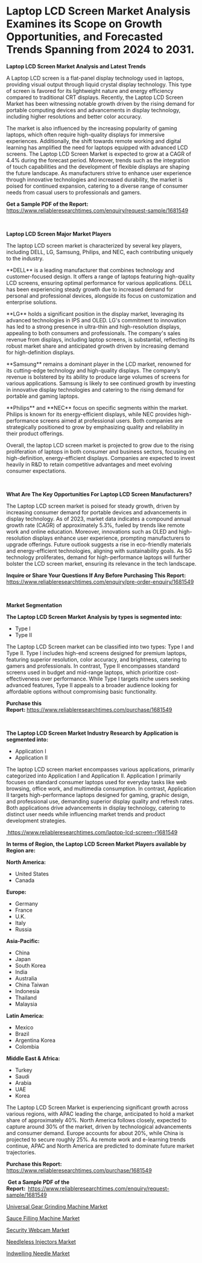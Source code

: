 <p><h1>Laptop LCD Screen Market Analysis Examines its Scope on Growth Opportunities, and Forecasted Trends Spanning from 2024 to 2031.</h1></p><p><strong>Laptop LCD Screen Market Analysis and Latest Trends</strong></p>
<p><p>A Laptop LCD screen is a flat-panel display technology used in laptops, providing visual output through liquid crystal display technology. This type of screen is favored for its lightweight nature and energy efficiency compared to traditional CRT displays. Recently, the Laptop LCD Screen Market has been witnessing notable growth driven by the rising demand for portable computing devices and advancements in display technology, including higher resolutions and better color accuracy.</p><p>The market is also influenced by the increasing popularity of gaming laptops, which often require high-quality displays for immersive experiences. Additionally, the shift towards remote working and digital learning has amplified the need for laptops equipped with advanced LCD screens. The Laptop LCD Screen Market is expected to grow at a CAGR of 4.4% during the forecast period. Moreover, trends such as the integration of touch capabilities and the development of flexible displays are shaping the future landscape. As manufacturers strive to enhance user experience through innovative technologies and increased durability, the market is poised for continued expansion, catering to a diverse range of consumer needs from casual users to professionals and gamers.</p></p>
<p><strong>Get a Sample PDF of the Report:&nbsp;</strong> <a href="https://www.reliableresearchtimes.com/enquiry/request-sample/1681549?utm_campaign=1287&utm_medium=2&utm_source=Github&utm_content=ia&utm_term=01102024&utm_id=laptop-lcd-screen">https://www.reliableresearchtimes.com/enquiry/request-sample/1681549</a></p>
<p>&nbsp;</p>
<p><strong>Laptop LCD Screen Major Market Players</strong></p>
<p><p>The laptop LCD screen market is characterized by several key players, including DELL, LG, Samsung, Philips, and NEC, each contributing uniquely to the industry.</p><p>**DELL** is a leading manufacturer that combines technology and customer-focused design. It offers a range of laptops featuring high-quality LCD screens, ensuring optimal performance for various applications. DELL has been experiencing steady growth due to increased demand for personal and professional devices, alongside its focus on customization and enterprise solutions.</p><p>**LG** holds a significant position in the display market, leveraging its advanced technologies in IPS and OLED. LG's commitment to innovation has led to a strong presence in ultra-thin and high-resolution displays, appealing to both consumers and professionals. The company's sales revenue from displays, including laptop screens, is substantial, reflecting its robust market share and anticipated growth driven by increasing demand for high-definition displays.</p><p>**Samsung** remains a dominant player in the LCD market, renowned for its cutting-edge technology and high-quality displays. The company’s revenue is bolstered by its ability to produce large volumes of screens for various applications. Samsung is likely to see continued growth by investing in innovative display technologies and catering to the rising demand for portable and gaming laptops.</p><p>**Philips** and **NEC** focus on specific segments within the market. Philips is known for its energy-efficient displays, while NEC provides high-performance screens aimed at professional users. Both companies are strategically positioned to grow by emphasizing quality and reliability in their product offerings.</p><p>Overall, the laptop LCD screen market is projected to grow due to the rising proliferation of laptops in both consumer and business sectors, focusing on high-definition, energy-efficient displays. Companies are expected to invest heavily in R&D to retain competitive advantages and meet evolving consumer expectations.</p></p>
<p>&nbsp;</p>
<p><strong>What Are The Key Opportunities For Laptop LCD Screen Manufacturers?</strong></p>
<p><p>The Laptop LCD screen market is poised for steady growth, driven by increasing consumer demand for portable devices and advancements in display technology. As of 2023, market data indicates a compound annual growth rate (CAGR) of approximately 5.3%, fueled by trends like remote work and online education. Moreover, innovations such as OLED and high-resolution displays enhance user experience, prompting manufacturers to upgrade offerings. Future outlook suggests a rise in eco-friendly materials and energy-efficient technologies, aligning with sustainability goals. As 5G technology proliferates, demand for high-performance laptops will further bolster the LCD screen market, ensuring its relevance in the tech landscape.</p></p>
<p><strong>Inquire or Share Your Questions If Any Before Purchasing This Report:</strong> <a href="https://www.reliableresearchtimes.com/enquiry/pre-order-enquiry/1681549?utm_campaign=1287&utm_medium=2&utm_source=Github&utm_content=ia&utm_term=01102024&utm_id=laptop-lcd-screen">https://www.reliableresearchtimes.com/enquiry/pre-order-enquiry/1681549</a></p>
<p>&nbsp;</p>
<p><strong>Market Segmentation</strong></p>
<p><strong>The Laptop LCD Screen Market Analysis by types is segmented into:</strong></p>
<p><ul><li>Type I</li><li>Type II</li></ul></p>
<p><p>The Laptop LCD Screen market can be classified into two types: Type I and Type II. Type I includes high-end screens designed for premium laptops, featuring superior resolution, color accuracy, and brightness, catering to gamers and professionals. In contrast, Type II encompasses standard screens used in budget and mid-range laptops, which prioritize cost-effectiveness over performance. While Type I targets niche users seeking advanced features, Type II appeals to a broader audience looking for affordable options without compromising basic functionality.</p></p>
<p><strong>Purchase this Report:&nbsp;</strong><a href="https://www.reliableresearchtimes.com/purchase/1681549?utm_campaign=1287&utm_medium=2&utm_source=Github&utm_content=ia&utm_term=01102024&utm_id=laptop-lcd-screen">https://www.reliableresearchtimes.com/purchase/1681549</a></p>
<p>&nbsp;</p>
<p><strong>The Laptop LCD Screen Market Industry Research by Application is segmented into:</strong></p>
<p><ul><li>Application I</li><li>Application II</li></ul></p>
<p><p>The laptop LCD screen market encompasses various applications, primarily categorized into Application I and Application II. Application I primarily focuses on standard consumer laptops used for everyday tasks like web browsing, office work, and multimedia consumption. In contrast, Application II targets high-performance laptops designed for gaming, graphic design, and professional use, demanding superior display quality and refresh rates. Both applications drive advancements in display technology, catering to distinct user needs while influencing market trends and product development strategies.</p></p>
<p><a href="https://www.reliableresearchtimes.com/laptop-lcd-screen-r1681549?utm_campaign=1287&utm_medium=2&utm_source=Github&utm_content=ia&utm_term=01102024&utm_id=laptop-lcd-screen">&nbsp;https://www.reliableresearchtimes.com/laptop-lcd-screen-r1681549</a></p>
<p><strong>In terms of Region, the Laptop LCD Screen Market Players available by Region are:</strong></p>
<p>
    <p> <strong> North America: </strong>
        <ul>
            <li>United States</li>
            <li>Canada</li>
        </ul>
        </p> 
    <p> <strong> Europe: </strong>
        <ul>
            <li>Germany</li>
            <li>France</li>
            <li>U.K.</li>
            <li>Italy</li>
            <li>Russia</li>
        </ul>
        </p> 
    <p> <strong> Asia-Pacific: </strong>
        <ul>
            <li>China</li>
            <li>Japan</li>
            <li>South Korea</li>
            <li>India</li>
            <li>Australia</li>
            <li>China Taiwan</li>
            <li>Indonesia</li>
            <li>Thailand</li>
            <li>Malaysia</li>
        </ul>
        </p> 
    <p> <strong> Latin America: </strong>
        <ul>
            <li>Mexico</li>
            <li>Brazil</li>
            <li>Argentina Korea</li>
            <li>Colombia</li>
        </ul>
        </p> 
    <p> <strong> Middle East & Africa: </strong>
        <ul>
            <li>Turkey</li>
            <li>Saudi</li>
            <li>Arabia</li>
            <li>UAE</li>
            <li>Korea</li>
        </ul>
    </p>
    </p>
<p><p>The Laptop LCD Screen Market is experiencing significant growth across various regions, with APAC leading the charge, anticipated to hold a market share of approximately 40%. North America follows closely, expected to capture around 30% of the market, driven by technological advancements and consumer demand. Europe accounts for about 20%, while China is projected to secure roughly 25%. As remote work and e-learning trends continue, APAC and North America are predicted to dominate future market trajectories.</p></p>
<p><strong>Purchase this Report: </strong><a href="https://www.reliableresearchtimes.com/purchase/1681549?utm_campaign=1287&utm_medium=2&utm_source=Github&utm_content=ia&utm_term=01102024&utm_id=laptop-lcd-screen">https://www.reliableresearchtimes.com/purchase/1681549</a></p>
<p>&nbsp;<strong>Get a Sample PDF of the Report:&nbsp;&nbsp;</strong><a href="https://www.reliableresearchtimes.com/enquiry/request-sample/1681549?utm_campaign=1287&utm_medium=2&utm_source=Github&utm_content=ia&utm_term=01102024&utm_id=laptop-lcd-screen">https://www.reliableresearchtimes.com/enquiry/request-sample/1681549</a></p>
<p><strong></strong></p>
<p><p><a href="https://issuu.com/reportprime-2/docs/universal-gear-grinding-machine-mar_d2da8f7b8b3f72?utm_campaign=1287&utm_medium=2&utm_source=Github&utm_content=ia&utm_term=01102024&utm_id=laptop-lcd-screen">Universal Gear Grinding Machine Market</a></p><p><a href="https://www.linkedin.com/pulse/sauce-filling-machine-market-growth-outlook-from-2024-2031-projecting-aisyf?utm_campaign=1287&utm_medium=2&utm_source=Github&utm_content=ia&utm_term=01102024&utm_id=laptop-lcd-screen">Sauce Filling Machine Market</a></p><p><a href="https://issuu.com/reportprime-2/docs/security-webcam-market-size-2030.pp_ad124aaa3538c7?utm_campaign=1287&utm_medium=2&utm_source=Github&utm_content=ia&utm_term=01102024&utm_id=laptop-lcd-screen">Security Webcam Market</a></p><p><a href="https://www.linkedin.com/pulse/mapping-needleless-injectors-market-trends-challenges-nvoje?utm_campaign=1287&utm_medium=2&utm_source=Github&utm_content=ia&utm_term=01102024&utm_id=laptop-lcd-screen">Needleless Injectors Market</a></p><p><a href="https://www.linkedin.com/pulse/what-innovations-shaping-indwelling-needle-market-application-oxeke?utm_campaign=1287&utm_medium=2&utm_source=Github&utm_content=ia&utm_term=01102024&utm_id=laptop-lcd-screen">Indwelling Needle Market</a></p></p>